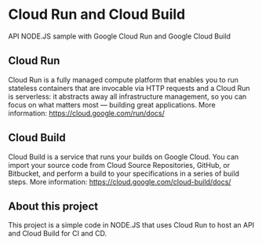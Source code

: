 # Cloud Run and Cloud Build
API NODE.JS sample with Google Cloud Run and Google Cloud Build

## Cloud Run
Cloud Run is a fully managed compute platform that enables you to run stateless containers that are invocable via HTTP requests and a Cloud Run is serverless: it abstracts away all infrastructure management, so you can focus on what matters most — building great applications. More information: https://cloud.google.com/run/docs/

## Cloud Build
Cloud Build is a service that runs your builds on Google Cloud. You can import your source code from Cloud Source Repositories, GitHub, or Bitbucket, and perform a build to your specifications in a series of build steps. More information: https://cloud.google.com/cloud-build/docs/

## About this project
This project is a simple code in NODE.JS that uses Cloud Run to host an API and Cloud Build for CI and CD.